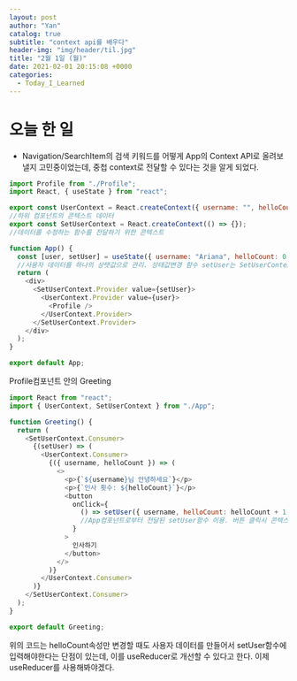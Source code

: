 ```yaml
---
layout: post
author: "Yan"
catalog: true
subtitle: "context api를 배우다"
header-img: "img/header/til.jpg"
title: "2월 1일 (월)"
date: 2021-02-01 20:15:08 +0000
categories:
  - Today_I_Learned
---
```


# 오늘 한 일

- Navigation/SearchItem의 검색 키워드를 어떻게 App의 Context API로 올려보낼지 고민중이었는데, 중첩 context로 전달할 수 있다는 것을 알게 되었다.

```javascript
import Profile from "./Profile";
import React, { useState } from "react";

export const UserContext = React.createContext({ username: "", helloCount: 0 });
//하위 컴포넌트의 콘텍스트 데이터
export const SetUserContext = React.createContext(() => {});
//데이터를 수정하는 함수를 전달하기 위한 콘텍스트

function App() {
  const [user, setUser] = useState({ username: "Ariana", helloCount: 0 });
  //사용자 데이터를 하나의 상탯값으로 관리. 상태값변경 함수 setUser는 SetUserContext로 전달
  return (
    <div>
      <SetUserContext.Provider value={setUser}>
        <UserContext.Provider value={user}>
          <Profile />
        </UserContext.Provider>
      </SetUserContext.Provider>
    </div>
  );
}

export default App;
```

Profile컴포넌트 안의 Greeting

```javascript
import React from "react";
import { UserContext, SetUserContext } from "./App";

function Greeting() {
  return (
    <SetUserContext.Consumer>
      {(setUser) => (
        <UserContext.Consumer>
          {({ username, helloCount }) => (
            <>
              <p>{`${username}님 안녕하세요`}</p>
              <p>{`인사 횟수: ${helloCount}`}</p>
              <button
                onClick={
                  () => setUser({ username, helloCount: helloCount + 1 })
                  //App컴포넌트로부터 전달된 setUser함수 이용. 버튼 클릭시 콘텍스트 데이터 수정
                }
              >
                인사하기
              </button>
            </>
          )}
        </UserContext.Consumer>
      )}
    </SetUserContext.Consumer>
  );
}

export default Greeting;
```

위의 코드는 helloCount속성만 변경할 때도 사용자 데이터를 만들어서 setUser함수에 입력해야한다는 단점이 있는데, 이를 useReducer로 개선할 수 있다고 한다. 이제 useReducer를 사용해봐야겠다.
